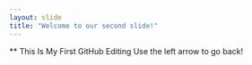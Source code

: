```yaml
---
layout: slide
title: "Welcome to our second slide!"
---
```

** This Is My First GitHub Editing
Use the left arrow to go back!
